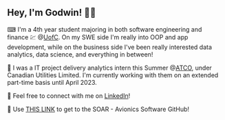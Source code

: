 <h2> Hey, I'm Godwin! 🙋‍♂️ </h2>

⌨ I'm a 4th year student majoring in both software engineering and finance 💹 @[UofC](https://www.ucalgary.ca/). On my SWE side I'm really into OOP and app development, while on the business side I've been really interested data analytics, data science, and everything in between!

💼 I was a IT project delivery analytics intern this Summer @[ATCO](https://www.atco.com/en-ca.html), under Canadian Utilities Limited. I'm currently working with them on an extended part-time basis until April 2023.

📝 Feel free to connect with me on [LinkedIn](https://www.linkedin.com/in/godwin-saure/)!

🚀 Use [THIS LINK](https://github.com/StudentOrganisationForAerospaceResearch/AvionicsSoftware) to get to the SOAR - Avionics Software GitHub!

